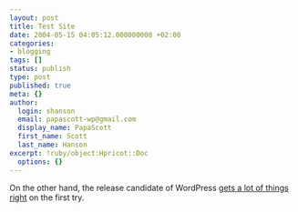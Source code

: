 ```yaml
---
layout: post
title: Test Site
date: 2004-05-15 04:05:12.000000000 +02:00
categories:
- blogging
tags: []
status: publish
type: post
published: true
meta: {}
author:
  login: shanson
  email: papascott-wp@gmail.com
  display_name: PapaScott
  first_name: Scott
  last_name: Hanson
excerpt: !ruby/object:Hpricot::Doc
  options: {}
---
```

<p>On the other hand, the release candidate of WordPress <a title="PapaScott Wordpressed, a release candidate" href="https://www.papascott.de/wordpress/"> gets a lot of things right</a> on the first try.</p>

